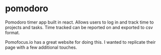 # pomodoro

Pomodoro timer app built in react. Allows users to log in and track time to projects and tasks. Time tracked can be reported on and exported to csv format.

Pomofocus.io has a great website for doing this. I wanted to replicate their page with a few additional touches.
